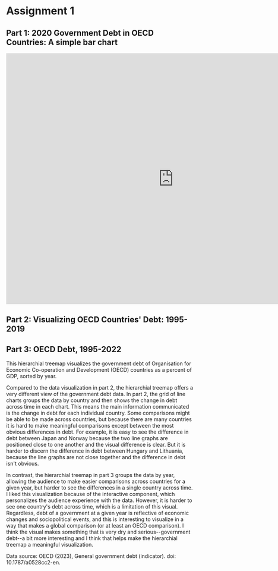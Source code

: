 # Assignment 1

## Part 1: 2020 Government Debt in OECD Countries: A simple bar chart
<iframe src="https://data.oecd.org/chart/7bdz" width="900" height="675" style="border: 0" mozallowfullscreen="true" webkitallowfullscreen="true" allowfullscreen="true"><a href="https://data.oecd.org/chart/7bdz" target="_blank">OECD Chart: General government debt, Total, % of GDP, Annual, 2020</a></iframe>

## Part 2: Visualizing OECD Countries' Debt: 1995-2019
<div class="flourish-embed flourish-chart" data-src="visualisation/14975071"><script src="https://public.flourish.studio/resources/embed.js"></script></div>

## Part 3: OECD Debt, 1995-2022
This hierarchial treemap visualizes the government debt of Organisation for Economic Co-operation and Development (OECD) countries as a percent of GDP, sorted by year.
<div class="flourish-embed flourish-hierarchy" data-src="visualisation/14975451"><script src="https://public.flourish.studio/resources/embed.js"></script></div>


Compared to the data visualization in part 2, the hierarchial treemap offers a very different view of the government debt data. In part 2, the grid of line charts groups the data by country and then shows the change in debt across time in each chart. This means the main information communicated is the change in debt for each individual country. Some comparisons might be able to be made across countries, but because there are many countries it is hard to make meaningful comparisons except between the most obvious differences in debt. For example, it is easy to see the difference in debt between Japan and Norway because the two line graphs are positioned close to one another and the visual difference is clear. But it is harder to discern the difference in debt between Hungary and Lithuania, because the line graphs are not close together and the difference in debt isn't obvious.

In contrast, the hierarchial treemap in part 3 groups the data by year, allowing the audience to make easier comparisons across countries for a given year, but harder to see the differences in a single country across time. I liked this visualization because of the interactive component, which personalizes the audience experience with the data. However, it is harder to see one country's debt across time, which is a limitation of this visual. Regardless, debt of a government at a given year is reflective of economic changes and sociopolitical events, and this is interesting to visualize in a way that makes a global comparison (or at least an OECD comparison). I think the visual makes something that is very dry and serious--government debt--a bit more interesting and I think that helps make the hierarchial treemap a meaningful visualization.

Data source: OECD (2023), General government debt (indicator). doi: 10.1787/a0528cc2-en.

